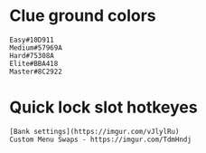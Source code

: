 # Clue ground colors
    Easy#10D911
    Medium#57969A
    Hard#75308A
    Elite#BBA418
    Master#8C2922
# Quick lock slot hotkeyes
    [Bank settings](https://imgur.com/vJlylRu)
    Custom Menu Swaps - https://imgur.com/TdmHndj
    
